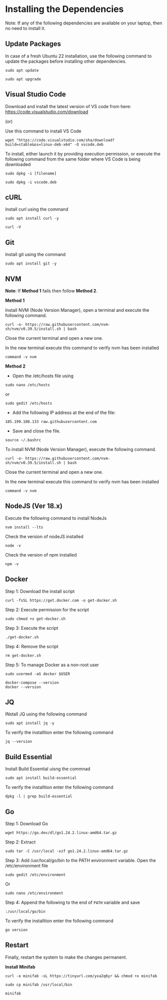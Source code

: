 # Installing the Dependencies

Note: If any of the following dependencies are available on your laptop, then no need to install it.

## Update Packages

In case of a fresh Ubuntu 22 installation, use the following command to update the packages before installing other dependencies.  
```
sudo apt update

sudo apt upgrade
```

## Visual Studio Code
Download and install the latest version of VS code from here: https://code.visualstudio.com/download

(or)

Use this command to install VS Code
```
wget "https://code.visualstudio.com/sha/download?build=stable&os=linux-deb-x64" -O vscode.deb
```

To install, either launch it by providing execution permission, or execute the following command from the same folder where VS Code is being downloaded
```
sudo dpkg -i [filename]

sudo dpkg -i vscode.deb
```


## cURL
Install curl using the command
```
sudo apt install curl -y

curl -V
```

## Git
Install git using the command
```
sudo apt install git -y
```

## NVM

**Note**: If **Method 1** fails then follow **Method 2**.

**Method 1**

Install NVM (Node Version Manager), open a terminal and execute the following command.
```
curl -o- https://raw.githubusercontent.com/nvm-sh/nvm/v0.39.5/install.sh | bash

```
Close the current terminal and open a new one.

In the new terminal execute this command to verify nvm has been installed

```
command -v nvm

```
**Method 2**

- Open the /etc/hosts file using 


```
sudo nano /etc/hosts

```
or

```
sudo gedit /etc/hosts

```

- Add the following IP address at the end of the file:


```
185.199.108.133 raw.githubusercontent.com

```

- Save and close the file.


```
source ~/.bashrc

```
To install NVM (Node Version Manager), execute the following command.
```
curl -o- https://raw.githubusercontent.com/nvm-sh/nvm/v0.39.5/install.sh | bash

```
Close the current terminal and open a new one.

In the new terminal execute this command to verify nvm has been installed

```
command -v nvm

```

## NodeJS (Ver 18.x)

Execute the following command to install NodeJs
```
nvm install --lts
```  

Check  the version of nodeJS installed
```
node -v
```

Check  the version of npm installed
```
npm -v
```

## Docker

Step 1: Download the install script
```
curl -fsSL https://get.docker.com -o get-docker.sh
```
Step 2: Execute permission for the script
```
sudo chmod +x get-docker.sh
```
Step 3: Execute the script
```
./get-docker.sh
```
Step 4: Remove the script
```
rm get-docker.sh
```
Step 5: To manage Docker as a non-root user
```
sudo usermod -aG docker $USER
```
```
docker-compose --version
docker --version

```

## JQ
INstall JQ using the following command
```
sudo apt install jq -y
```

To verify the installtion enter the following command


```
jq --version
```

## Build Essential
Install Build Essential uisng the commnad
```
sudo apt install build-essential
```
To verify the installtion enter the following command


```
dpkg -l | grep build-essential

```


## Go
Step 1: Download Go
```
wget https://go.dev/dl/go1.24.2.linux-amd64.tar.gz
```
Step 2: Extract
```
sudo tar -C /usr/local -xzf go1.24.2.linux-amd64.tar.gz
```

Step 3: Add /usr/local/go/bin to the PATH environment variable. Open the /etc/environment file
```
sudo gedit /etc/environment
```
Or
```
sudo nano /etc/environment
```
Step 4: Append the following to the end of `PATH` variable and save
```
:/usr/local/go/bin
```

To verify the installtion enter the following command


```
go version

```


## Restart
Finally, restart the system to make the changes permanent.

**Install Minifab**

```
curl -o minifab -sL https://tinyurl.com/yxa2q6yr && chmod +x minifab

sudo cp minifab /usr/local/bin

minifab
```

